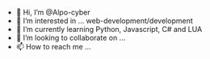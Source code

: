 - 👋 Hi, I’m @Alpo-cyber
- 👀 I’m interested in ... web-development/development
- 🌱 I’m currently learning Python, Javascript, C# and LUA
- 💞️ I’m looking to collaborate on ...
- 📫 How to reach me ...

<!---
Alpo-cyber/Alpo-cyber is a ✨ special ✨ repository because its `README.md` (this file) appears on your GitHub profile.
You can click the Preview link to take a look at your changes.
--->
